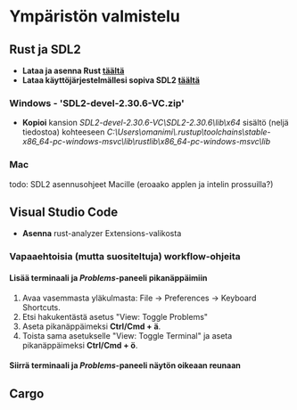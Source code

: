 # Ympäristön valmistelu

## Rust ja SDL2

- **Lataa ja asenna Rust [täältä](https://www.rust-lang.org/tools/install)**
- **Lataa käyttöjärjestelmällesi sopiva SDL2 [täältä](https://github.com/libsdl-org/SDL/releases/tag/release-2.30.6)**

### Windows - 'SDL2-devel-2.30.6-VC.zip'

- **Kopioi** kansion *SDL2-devel-2.30.6-VC\SDL2-2.30.6\lib\x64* sisältö (neljä tiedostoa) kohteeseen *C:\Users\omanimi\\.rustup\toolchains\stable-x86_64-pc-windows-msvc\lib\rustlib\x86_64-pc-windows-msvc\lib*

### Mac

todo: SDL2 asennusohjeet Macille (eroaako applen ja intelin prossuilla?)

## Visual Studio Code

- **Asenna** rust-analyzer Extensions-valikosta

### Vapaaehtoisia (mutta suositeltuja) workflow-ohjeita

#### Lisää terminaali ja *Problems*-paneeli pikanäppäimiin

1. Avaa vasemmasta yläkulmasta: File &rarr; Preferences &rarr; Keyboard Shortcuts.
2. Etsi hakukentästä asetus "View: Toggle Problems"
3. Aseta pikanäppäimeksi **Ctrl/Cmd + ä**.
4. Toista sama asetukselle "View: Toggle Terminal" ja aseta pikanäppäimeksi  **Ctrl/Cmd + ö**.

#### Siirrä terminaali ja *Problems*-paneeli näytön oikeaan reunaan

## Cargo
